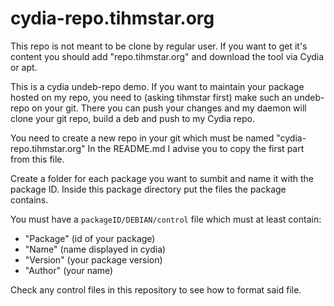 cydia-repo.tihmstar.org
==========

This repo is not meant to be clone by regular user. If you want to get it's content you should add "repo.tihmstar.org" and download the tool via Cydia or apt.

This is a cydia undeb-repo demo. If you want to maintain your package hosted on my repo, you need to (asking tihmstar first) make such an undeb-repo on your git. There you can push your changes and my daemon will clone your git repo, build a deb and push to my Cydia repo.

You need to create a new repo in your git which must be named "cydia-repo.tihmstar.org"
In the README.md I advise you to copy the first part from this file.

Create a folder for each package you want to sumbit and name it with the package ID. Inside this package directory put the files the package contains.

You must have a `packageID/DEBIAN/control` file which must at least contain:

* "Package" (id of your package)
* "Name" (name displayed in cydia)
* "Version" (your package version)
* "Author" (your name)

Check any control files in this repository to see how to format said file.
